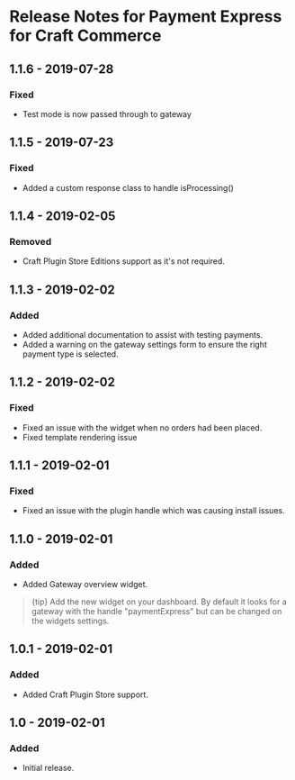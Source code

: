 # Release Notes for Payment Express for Craft Commerce

## 1.1.6 - 2019-07-28
### Fixed
- Test mode is now passed through to gateway

## 1.1.5 - 2019-07-23
### Fixed
- Added a custom response class to handle isProcessing()

## 1.1.4 - 2019-02-05
### Removed
- Craft Plugin Store Editions support as it's not required.

## 1.1.3 - 2019-02-02
### Added
- Added additional documentation to assist with testing payments.
- Added a warning on the gateway settings form to ensure the right payment type is selected.

## 1.1.2 - 2019-02-02
### Fixed
- Fixed an issue with the widget when no orders had been placed.
- Fixed template rendering issue

## 1.1.1 - 2019-02-01
### Fixed
- Fixed an issue with the plugin handle which was causing install issues.

## 1.1.0 - 2019-02-01
### Added
- Added Gateway overview widget.
> {tip} Add the new widget on your dashboard. 
By default it looks for a gateway with the handle "paymentExpress" but can be changed on the widgets settings.

## 1.0.1 - 2019-02-01
### Added
- Added Craft Plugin Store support.

## 1.0 - 2019-02-01
### Added
- Initial release.
